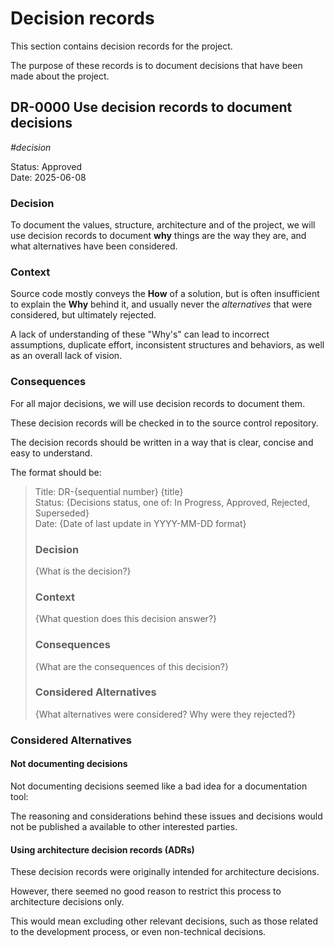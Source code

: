 # Decision records

This section contains decision records for the project.

The purpose of these records is to document decisions that have been made about the project.

## DR-0000 Use decision records to document decisions

*#decision*

Status: Approved \
Date: 2025-06-08

### Decision

To document the values, structure, architecture and of the project, we will use decision records to document
**why** things are the way they are, and what alternatives have been considered.

### Context

Source code mostly conveys the **How** of a solution, but is often insufficient to explain the **Why** behind it,
and usually never the *alternatives* that were considered, but ultimately rejected.

A lack of understanding of these "Why's" can lead to incorrect assumptions, duplicate effort, inconsistent
structures and behaviors, as well as an overall lack of vision.

### Consequences

For all major decisions, we will use decision records to document them.

These decision records will be checked in to the source control repository.

The decision records should be written in a way that is clear, concise and easy to understand.

The format should be:

> Title: DR-{sequential number} {title}\
> Status: {Decisions status, one of: In Progress, Approved, Rejected, Superseded}\
> Date: {Date of last update in YYYY-MM-DD format}
>
> ### Decision
>
> {What is the decision?}
>
> ### Context
>
> {What question does this decision answer?}
>
> ### Consequences
>
> {What are the consequences of this decision?}
>
> ### Considered Alternatives
>
> {What alternatives were considered? Why were they rejected?}

### Considered Alternatives

#### Not documenting decisions

Not documenting decisions seemed like a bad idea for a documentation tool:

The reasoning and considerations behind these issues and decisions would not be published a available to other
interested parties.

#### Using architecture decision records (ADRs)

These decision records were originally intended for architecture decisions.

However, there seemed no good reason to restrict this process to architecture decisions only.

This would mean excluding other relevant decisions, such as those related to the development process, or even
non-technical decisions.